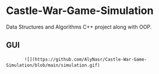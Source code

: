 # Castle-War-Game-Simulation
Data Structures and Algorithms C++ project along with OOP. 
## GUI
           ![](https://github.com/AlyNasr/Castle-War-Game-Simulation/blob/main/simulation.gif)

